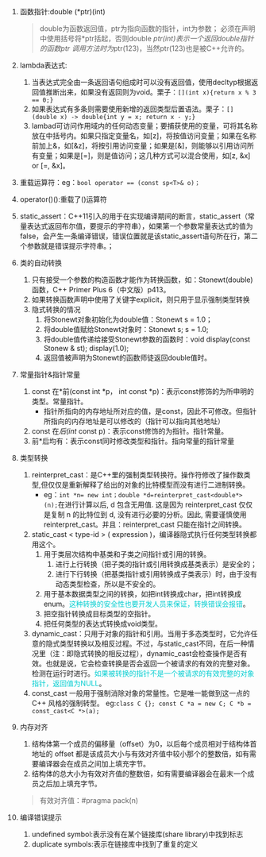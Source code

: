 1. 函数指针:double (*ptr)(int)
    > double为函数返回值，ptr为指向函数的指针，int为参数；
    > 必须在声明中使用括号将*ptr括起，否则double *ptr(int)表示一个返回double指针的函数ptr
    > 调用方法时为*ptr(123)，当然ptr(123)也是被C++允许的。

2. lambda表达式:
    1. 当表达式完全由一条返回语句组成时可以没有返回值，使用decltyp根据返回值推断出来，如果没有返回则为void。栗子：```[](int x){return x % 3 == 0;}```
    2. 如果表达式有多条则需要使用新增的返回类型后置语法。栗子：```[](double x) -> double{int y = x; return x - y;}```
    3. lambad可访问作用域内的任何动态变量；要捕获使用的变量，可将其名称放在中括号内。如果只指定变量名，如[z]，将按值访问变量；如果在名称前加上&，如[&z]，将按引用访问变量；如果是[&]，则能够以引用访问所有变量；如果是[=]，则是值访问；这几种方式可以混合使用，如[z, &x] or [=, &x]。

3. 重载运算符：eg：```bool operator == (const sp<T>& o)；```

4. operator()():重载了()运算符

5. static_assert：C++11引入的用于在实现编译期间的断言，static_assert（常量表达式返回布尔值，要提示的字符串），如果第一个参数常量表达式的值为false，会产生一条编译错误，错误位置就是该static_assert语句所在行，第二个参数就是错误提示字符串。；

6. 类的自动转换
    1. 只有接受一个参数的构造函数才能作为转换函数，如：Stonewt(double)函数，C++ Primer Plus 6（中文版）p413。
    2. 如果转换函数声明中使用了关键字explicit，则只用于显示强制类型转换
    3. 隐式转换的情况
        1. 将Stonewt对象初始化为double值：Stonewt s = 1.0；
        2. 将double值赋给Stonewt对象时：Stonewt s; s = 1.0;
        3. 将double值传递给接受Stonewt参数的函数时：void display(const Stonew & st); display(1.0);
        4. 返回值被声明为Stonewt的函数师徒返回double值时。

7. 常量指针&指针常量
    1. const 在*前(const int *p， int const *p)：表示const修饰的为所申明的类型。常量指针。
        - 指针所指向的内存地址所对应的值，是const，因此不可修改。但指针所指向的内存地址是可以修改的（指针可以指向其他地址）
    2. const 在*后(int* const p)：表示const修饰的为指针。指针常量。
    3. 前*后均有：表示const同时修改类型和指针。指向常量的指针常量

8. 类型转换
    1. reinterpret_cast：是C++里的强制类型转换符。操作符修改了操作数类型,但仅仅是重新解释了给出的对象的比特模型而没有进行二进制转换。
        - eg：```int *n= new int；double *d=reinterpret_cast<double*> (n);```在进行计算以后, d 包含无用值. 这是因为 reinterpret_cast 仅仅是复制 n 的比特位到 d, 没有进行必要的分析。因此, 需要谨慎使用 reinterpret_cast。并且：reinterpret_cast 只能在指针之间转换。
    2. static_cast < type-id > ( expression )，编译器隐式执行任何类型转换都用这个。
        1. 用于类层次结构中基类和子类之间指针或引用的转换。
            1. 进行上行转换（把子类的指针或引用转换成基类表示）是安全的；
            2. 进行下行转换（把基类指针或引用转换成子类表示）时，由于没有动态类型检查，所以是不安全的。
        2. 用于基本数据类型之间的转换，如把int转换成char，把int转换成enum。<font color=00CED1>这种转换的安全性也要开发人员来保证，转换错误会报错</font>。
        3. 把空指针转换成目标类型的空指针。
        4. 把任何类型的表达式转换成void类型。
    3. dynamic_cast：只用于对象的指针和引用。当用于多态类型时，它允许任意的隐式类型转换以及相反过程。不过，与static_cast不同，在后一种情况里（注：即隐式转换的相反过程），dynamic_cast会检查操作是否有效。也就是说，它会检查转换是否会返回一个被请求的有效的完整对象。检测在运行时进行。<font color=00CED1>如果被转换的指针不是一个被请求的有效完整的对象指针，返回值为NULL</font>。
    4. const_cast 一般用于强制消除对象的常量性。它是唯一能做到这一点的 C++ 风格的强制转型。
        eg:```class C {};
        const C *a = new C;
        C *b = const_cast<C *>(a);```

9. 内存对齐
    1. 结构体第一个成员的偏移量（offset）为0，以后每个成员相对于结构体首地址的 offset 都是该成员大小与有效对齐值中较小那个的整数倍，如有需要编译器会在成员之间加上填充字节。
    2. 结构体的总大小为有效对齐值的整数倍，如有需要编译器会在最末一个成员之后加上填充字节。
    > 有效对齐值：#pragma pack(n)

10. 编译错误提示
    1. undefined symbol:表示没有在某个链接库(share library)中找到标志
    2. duplicate symbols:表示在链接库中找到了重复的定义